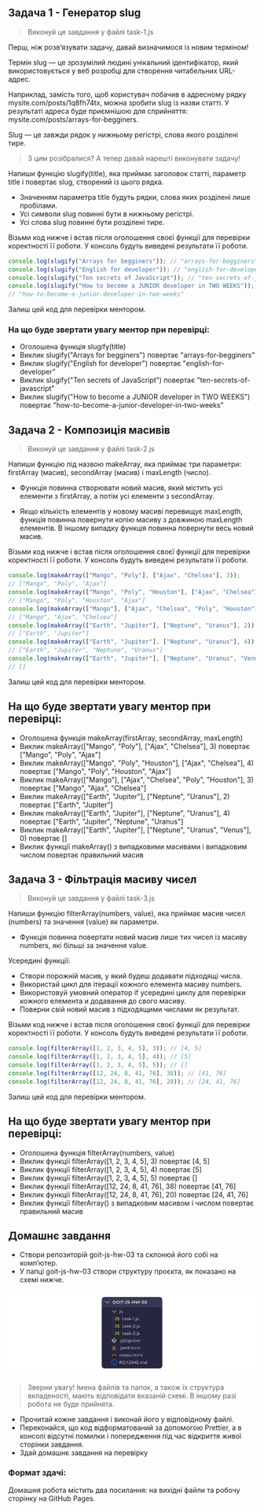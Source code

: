 ## Задача 1 - Генератор slug

> Виконуй це завдання у файлі task-1.js

Перш, ніж розв’язувати задачу, давай визначимося із новим терміном!

Термін slug — це зрозумілий людині унікальний ідентифікатор, який використовується у веб розробці для створення читабельних URL-адрес.

Наприклад, замість того, щоб користувач побачив в адресному рядку mysite.com/posts/1q8fh74tx, можна зробити slug із назви статті. У результаті адреса буде приємнішою для сприйняття: mysite.com/posts/arrays-for-begginers.

Slug — це завжди рядок у нижньому регістрі, слова якого розділені тире.

> З цим розібралися? А тепер давай нарешті виконувати задачу!

Напиши функцію slugify(title), яка приймає заголовок статті, параметр title і повертає slug, створений із цього рядка.

- Значенням параметра title будуть рядки, слова яких розділені лише пробілами.
- Усі символи slug повинні бути в нижньому регістрі.
- Усі слова slug повинні бути розділені тире.

Візьми код нижче і встав після оголошення своєї функції для перевірки коректності її роботи. У консоль будуть виведені результати її роботи.

```js
console.log(slugify("Arrays for begginers")); // "arrays-for-begginers"
console.log(slugify("English for developer")); // "english-for-developer"
console.log(slugify("Ten secrets of JavaScript")); // "ten-secrets-of-javascript"
console.log(slugify("How to become a JUNIOR developer in TWO WEEKS"));
// "how-to-become-a-junior-developer-in-two-weeks"
```

Залиш цей код для перевірки ментором.

### На що буде звертати увагу ментор при перевірці:

- Оголошена функція slugify(title)
- Виклик slugify("Arrays for begginers") повертає "arrays-for-begginers"
- Виклик slugify("English for developer") повертає "english-for-developer"
- Виклик slugify("Ten secrets of JavaScript") повертає "ten-secrets-of-javascript"
- Виклик slugify("How to become a JUNIOR developer in TWO WEEKS") повертає "how-to-become-a-junior-developer-in-two-weeks"

## Задача 2 - Композиція масивів

> Виконуй це завдання у файлі task-2.js

Напиши функцію під назвою makeArray, яка приймає три параметри: firstArray (масив), secondArray (масив) і maxLength (число).

- Функція повинна створювати новий масив, який містить усі елементи з firstArray, а потім усі елементи з secondArray.

- Якщо кількість елементів у новому масиві перевищує maxLength, функція повинна повернути копію масиву з довжиною maxLength елементів. В іншому випадку функція повинна повернути весь новий масив.

Візьми код нижче і встав після оголошення своєї функції для перевірки коректності її роботи. У консоль будуть виведені результати її роботи.

```js
console.log(makeArray(["Mango", "Poly"], ["Ajax", "Chelsea"], 3));
// ["Mango", "Poly", "Ajax"]
console.log(makeArray(["Mango", "Poly", "Houston"], ["Ajax", "Chelsea"], 4));
// ["Mango", "Poly", "Houston", "Ajax"]
console.log(makeArray(["Mango"], ["Ajax", "Chelsea", "Poly", "Houston"], 3));
// ["Mango", "Ajax", "Chelsea"]
console.log(makeArray(["Earth", "Jupiter"], ["Neptune", "Uranus"], 2));
// ["Earth", "Jupiter"]
console.log(makeArray(["Earth", "Jupiter"], ["Neptune", "Uranus"], 4));
// ["Earth", "Jupiter", "Neptune", "Uranus"]
console.log(makeArray(["Earth", "Jupiter"], ["Neptune", "Uranus", "Venus"], 0));
// []
```

Залиш цей код для перевірки ментором.

## На що буде звертати увагу ментор при перевірці:

- Оголошена функція makeArray(firstArray, secondArray, maxLength)
- Виклик makeArray(["Mango", "Poly"], ["Ajax", "Chelsea"], 3) повертає ["Mango", "Poly", "Ajax"]
- Виклик makeArray(["Mango", "Poly", "Houston"], ["Ajax", "Chelsea"], 4) повертає ["Mango", "Poly", "Houston", "Ajax"]
- Виклик makeArray(["Mango"], ["Ajax", "Chelsea", "Poly", "Houston"], 3) повертає ["Mango", "Ajax", "Chelsea"]
- Виклик makeArray(["Earth", "Jupiter"], ["Neptune", "Uranus"], 2) повертає ["Earth", "Jupiter"]
- Виклик makeArray(["Earth", "Jupiter"], ["Neptune", "Uranus"], 4) повертає ["Earth", "Jupiter", "Neptune", "Uranus"]
- Виклик makeArray(["Earth", "Jupiter"], ["Neptune", "Uranus", "Venus"], 0) повертає []
- Виклик функції makeArray() з випадковими масивами і випадковим числом повертає правильний масив

## Задача 3 - Фільтрація масиву чисел

> Виконуй це завдання у файлі task-3.js

Напиши функцію filterArray(numbers, value), яка приймає масив чисел (numbers) та значення (value) як параметри.

- Функція повинна повертати новий масив лише тих чисел із масиву numbers, які більші за значення value.

Усередині функції:

- Створи порожній масив, у який будеш додавати підходящі числа.
- Використай цикл для ітерації кожного елемента масиву numbers.
- Використовуй умовний оператор if усередині циклу для перевірки кожного елемента и додавання до свого масиву.
- Поверни свій новий масив з підходящими числами як результат.

Візьми код нижче і встав після оголошення своєї функції для перевірки коректності її роботи. У консоль будуть виведені результати її роботи.

```js
console.log(filterArray([1, 2, 3, 4, 5], 3)); // [4, 5]
console.log(filterArray([1, 2, 3, 4, 5], 4)); // [5]
console.log(filterArray([1, 2, 3, 4, 5], 5)); // []
console.log(filterArray([12, 24, 8, 41, 76], 38)); // [41, 76]
console.log(filterArray([12, 24, 8, 41, 76], 20)); // [24, 41, 76]
```

Залиш цей код для перевірки ментором.

## На що буде звертати увагу ментор при перевірці:

- Оголошена функція filterArray(numbers, value)
- Виклик функції filterArray([1, 2, 3, 4, 5], 3) повертає [4, 5]
- Виклик функції filterArray([1, 2, 3, 4, 5], 4) повертає [5]
- Виклик функції filterArray([1, 2, 3, 4, 5], 5) повертає []
- Виклик функції filterArray([12, 24, 8, 41, 76], 38) повертає [41, 76]
- Виклик функції filterArray([12, 24, 8, 41, 76], 20) повертає [24, 41, 76]
- Виклик функції filterArray() з випадковим масивом і числом повертає правильний масив

## Домашнє завдання

- Створи репозиторій goit-js-hw-03 та склонюй його собі на комп’ютер.
- У папці goit-js-hw-03 створи структуру проєкта, як показано на схемі нижче.

![alt text](./public/image.png)

> Зверни увагу! Імена файлів та папок, а також їх структура вкладеності, мають відповідати вказаній схемі. В іншому разі робота не буде прийнята.

- Прочитай кожне завдання і виконай його у відповідному файлі.
- Переконайся, що код відформатований за допомогою Prettier, а в консолі відсутні помилки і попередження під час відкриття живої сторінки завдання.
- Здай домашнє завдання на перевірку

### Формат здачі:

Домашня робота містить два посилання: на вихідні файли та робочу сторінку на GitHub Pages.
